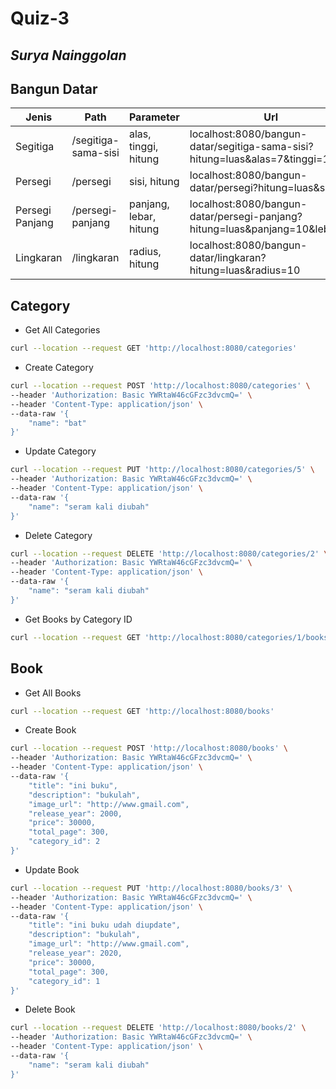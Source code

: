 # Quiz-3
## _Surya Nainggolan_

## Bangun Datar

| Jenis | Path | Parameter | Url|
| ------ | ------ | ------ | ------ |
| Segitiga | /segitiga-sama-sisi | alas, tinggi, hitung | localhost:8080/bangun-datar/segitiga-sama-sisi?hitung=luas&alas=7&tinggi=10|
| Persegi | /persegi | sisi, hitung | localhost:8080/bangun-datar/persegi?hitung=luas&sisi=6 |
| Persegi Panjang | /persegi-panjang | panjang, lebar, hitung | localhost:8080/bangun-datar/persegi-panjang?hitung=luas&panjang=10&lebar=3 |
| Lingkaran | /lingkaran | radius, hitung | localhost:8080/bangun-datar/lingkaran?hitung=luas&radius=10 |

## Category

- Get All Categories
```sh
curl --location --request GET 'http://localhost:8080/categories'
```
- Create Category
```sh
curl --location --request POST 'http://localhost:8080/categories' \
--header 'Authorization: Basic YWRtaW46cGFzc3dvcmQ=' \
--header 'Content-Type: application/json' \
--data-raw '{
    "name": "bat"
}'
```
- Update Category
```sh
curl --location --request PUT 'http://localhost:8080/categories/5' \
--header 'Authorization: Basic YWRtaW46cGFzc3dvcmQ=' \
--header 'Content-Type: application/json' \
--data-raw '{
    "name": "seram kali diubah"
}'
```

- Delete Category
```sh
curl --location --request DELETE 'http://localhost:8080/categories/2' \
--header 'Authorization: Basic YWRtaW46cGFzc3dvcmQ=' \
--header 'Content-Type: application/json' \
--data-raw '{
    "name": "seram kali diubah"
}'
```

- Get Books by Category ID
```sh
curl --location --request GET 'http://localhost:8080/categories/1/books'
```

## Book

- Get All Books
```sh
curl --location --request GET 'http://localhost:8080/books'
```
- Create Book
```sh
curl --location --request POST 'http://localhost:8080/books' \
--header 'Authorization: Basic YWRtaW46cGFzc3dvcmQ=' \
--header 'Content-Type: application/json' \
--data-raw '{
    "title": "ini buku",
    "description": "bukulah",
    "image_url": "http://www.gmail.com",
    "release_year": 2000,
    "price": 30000,
    "total_page": 300,
    "category_id": 2
}'
```
- Update Book
```sh
curl --location --request PUT 'http://localhost:8080/books/3' \
--header 'Authorization: Basic YWRtaW46cGFzc3dvcmQ=' \
--header 'Content-Type: application/json' \
--data-raw '{
    "title": "ini buku udah diupdate",
    "description": "bukulah",
    "image_url": "http://www.gmail.com",
    "release_year": 2020,
    "price": 30000,
    "total_page": 300,
    "category_id": 1
}'
```

- Delete Book
```sh
curl --location --request DELETE 'http://localhost:8080/books/2' \
--header 'Authorization: Basic YWRtaW46cGFzc3dvcmQ=' \
--header 'Content-Type: application/json' \
--data-raw '{
    "name": "seram kali diubah"
}'
```